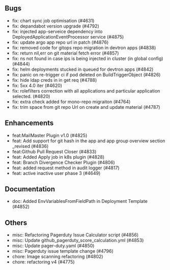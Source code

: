 ## Bugs
- fix: chart sync job optimisation (#4631)
- fix: depandabot version upgrade (#4792)
- fix: injected app-serveice dependency into DeployedApplicationEventProcessor service (#4875)
- fix: update argo app repo url in patch (#4876)
- fix: removed code for gitops repo migration in devtron apps (#4838)
- fix: return nil,err on git material fetch error (#4857)
- fix: ns not found in case ips is being injected in cluster (in global config) (#4844)
- fix: helm deployments stucked in queued for devtron apps (#4842)
- fix: panic on re-trigger ci if pod deleted on BuildTriggerObject (#4826)
- fix: hide ldap creds in in get req (#4788)
- fix: 5xx 4.0 iter (#4620)
- fix:  rolefilters correction with all applications and particular application selected. (#4820)
- fix: extra check added for mono-repo migraiton (#4764)
- fix: trim space from git repo Url on create and update material (#4787)
## Enhancements
- feat:MailMaster Plugin v1.0 (#4825)
- feat: Add support for git hash in the app and app group overview section _revised (#4836)
- feat:Github Pull Request Closer (#4833)
- feat: Added Apply job in k8s plugin (#4828)
- feat: Branch Divergence Checker Plugin (#4806)
- feat: added request method in audit logger (#4817)
- feat: active inactive user phase 3 (#4649)
## Documentation
- doc: Added EnvVariablesFromFieldPath in Deployment Template (#4852)
## Others
- misc: Refactoring Pagerduty Issue Calculator script (#4856)
- misc: Update github_pagerduty_score_calculation.yml (#4853)
- misc: Update pager-duty.yaml (#4850)
- misc: Pagerduty issue template change (#4796)
- chore: Image scanning refactoring (#4802)
- chore: refactoring v4 (#4775)
